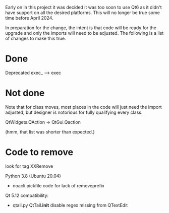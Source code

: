 
Early on in this project it was decided it was too soon to use Qt6 as it
didn't have support on all the desired platforms.  This will no longer be
true some time before April 2024.

In preparation for the change, the intent is that code will be ready for
the upgrade and only the imports will need to be adjusted.  The following
is a list of changes to make this true.


# Done

Deprecated exec_ --> exec

# Not done

Note that for class moves, most places in the code will just need the
import adjusted, but designer is notorious for fully qualifying every
class.

QtWidgets.QAction -> QtGui.Qaction

(hmm, that list was shorter than expected.)

# Code to remove

look for tag XXRemove

Python 3.8 (Ubuntu 20.04)
* noacli.pickfile code for lack of removeprefix

Qt 5.12 compatibility: 
* qtail.py QtTail.__init__ disable regex missing from QTextEdit